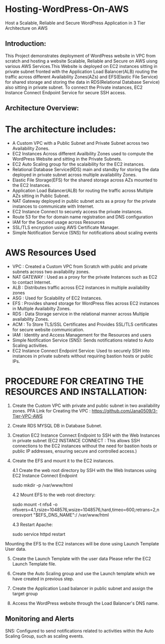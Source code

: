 # Hosting-WordPress-On-AWS
Host a Scalable, Reliable and Secure WordPress Application in 3 Tier Architecture on AWS 

## Introduction:
This Project demonstrates deployment of WordPress website in VPC from scratch and hosting a website Scalable, Reliable and Secure on AWS uisng various AWS Services.This Website is deployed on EC2 instances sitting in private subnet fronted with the Application Load Balancer(ALB) routing the traffic across different Availability Zones(AZs) and EFS(Elastic File Service) for shared storage and storing the data in RDS(Relational Database Service) also sitting in private subnet. To connect the Private instances, EC2 Instance Connect Endpoint Service for secure SSH access.

## Architecture Overview: 



# The architecture includes:

- A Custom VPC with a  Public Subnet and Private Subnet across two Availability Zones.
- EC2 Instances Across different Availbility Zones used to compute the WordPress Website and sitting in the Private Subnets.
- EC2 Auto Scaling group for the scalaibility for the EC2 instances.
- Relational Database Service(RDS) main and standby for storing the data deployed in private subnet across multiple availability Zones.
- Elastic File Storage(EFS) for the shared storage across AZs mounted to the EC2 Instances.
- Application Load Balancer(ALB) for routing the traffic across Multiple AZs sitting in Public Subnet.
- NAT Gateway deployed in public subnet acts as a proxy for the private instances to communicate with Internet.
- EC2 Instance Connect to securely access the private instances.
- Route 53 for the for domain name registration and DNS configuration
- IAM for the Secured usage across Resources
- SSL/TLS encryption using AWS Certificate Manager.
- Simple Notification Service (SNS) for notifications about scaling events

# AWS Resources Used

- VPC : Created a Custom VPC from Scratch with public and private subnets across two availability zones.
- NAT GATEWAY : Used as a proxy for the private Instances such as EC2 to contact Internet.
- ALB : Distributes traffic across EC2 instances in multiple availability zones
- ASG : Used for Scalability of EC2 Instances.
- EFS : Provides shared storage for WordPress files across EC2 instances in Multiple Availabilty Zones.
- RDS : Data Storage service in the relational manner across Multiple availability Zones.
- ACM : To Store TLS/SSL Certificates and Provides SSL/TLS certificates for secure website communication.
- IAM : Identity and Access Management for the Resources and users
- Simple Notification Service (SNS): Sends notifications related to Auto Scaling activities.
- EC2 Instance Connect Endpoint Service: Used to securely SSH into instances in private subnets without requiring bastion hosts or public IPs.


# PROCEDURE FOR CREATING THE RESOURCES AND INSTALLATION:

1. Create the Custom VPC with private and public subnet in two availability zones.
   PFA Link for Creating the VPC : https://github.com/Jana0509/3-Tier-VPC-AWS

2. Create RDS MYSQL DB in Database Subnet. 

3. Creation EC2 Instance Connect Endpoint to SSH with the Web Instances in private subnet
(EC2 INSTANCE CONNECT : This allows SSH connections to the EC2 instances without the need for bastion hosts or public IP addresses, ensuring secure and controlled access.)

4. Create the EFS and mount it to the EC2 instances.

   4.1 Create the web root directory by SSH with the Web Instances using EC2 Instance Connect Endpoint
 
    sudo mkdir -p /var/www/html

   4.2 Mount EFS to the web root directory:
    
    sudo mount -t nfs4 -o nfsvers=4.1,rsize=1048576,wsize=1048576,hard,timeo=600,retrans=2,noresvport "$EFS_DNS_NAME":/ /var/www/html
   
   4.3 Restart Apache:

    sudo service httpd restart

Mounting the EFS to the EC2 instances will be done using Launch Template User data.

5.  Create the Launch Template with the user data
   Please refer the EC2 Launch Template file.

6. Create the Auto Scaling group and use the Launch template which we have created in previous step.

7. Create the Application Load balancer in public subnet and assign the target group
   
8. Access the WordPress website through the Load Balancer's DNS name.

## Monitoring and Alerts

SNS: Configured to send notifications related to activities within the Auto Scaling Group, such as scaling events.
